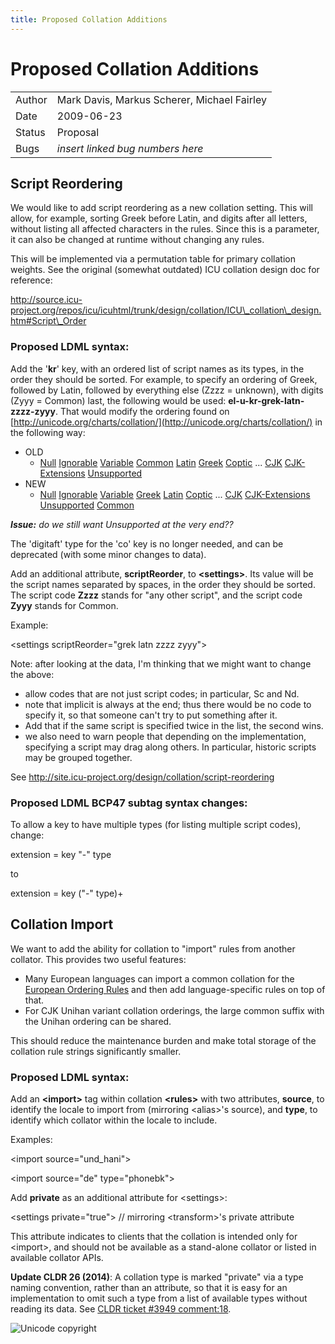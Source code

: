 ```yaml
---
title: Proposed Collation Additions
---
```


# Proposed Collation Additions

|   |   |
|---|---|
| Author | Mark Davis, Markus Scherer, Michael Fairley |
| Date | 2009-06-23 |
| Status | Proposal |
| Bugs | *insert linked bug numbers here* |

## Script Reordering

We would like to add script reordering as a new collation setting. This will allow, for example, sorting Greek before Latin, and digits after all letters, without listing all affected characters in the rules. Since this is a parameter, it can also be changed at runtime without changing any rules.

This will be implemented via a permutation table for primary collation weights. See the original (somewhat outdated) ICU collation design doc for reference:

http://source.icu-project.org/repos/icu/icuhtml/trunk/design/collation/ICU\_collation\_design.htm#Script\_Order

### Proposed LDML syntax:

Add the '**kr**' key, with an ordered list of script names as its types, in the order they should be sorted. For example, to specify an ordering of Greek, followed by Latin, followed by everything else (Zzzz = unknown), with digits (Zyyy = Common) last, the following would be used: **el-u-kr-grek-latn-zzzz-zyyy**. That would modify the ordering found on [http://unicode.org/charts/collation/](http://unicode.org/charts/collation/) in the following way:

- OLD
    - [Null](http://unicode.org/charts/collation/chart_Null.html) [Ignorable](http://unicode.org/charts/collation/chart_Ignorable.html) [Variable](http://unicode.org/charts/collation/chart_Variable.html) [Common](http://unicode.org/charts/collation/chart_Common.html) [Latin](http://unicode.org/charts/collation/chart_Latin.html) [Greek](http://unicode.org/charts/collation/chart_Greek.html) [Coptic](http://unicode.org/charts/collation/chart_Coptic.html) ... [CJK](http://unicode.org/charts/collation/chart_CJK.html) [CJK-Extensions](http://unicode.org/charts/collation/chart_CJK-Extensions.html) [Unsupported](http://unicode.org/charts/collation/chart_Unsupported.html)
- NEW
    - [Null](http://unicode.org/charts/collation/chart_Null.html) [Ignorable](http://unicode.org/charts/collation/chart_Ignorable.html) [Variable](http://unicode.org/charts/collation/chart_Variable.html) [Greek](http://unicode.org/charts/collation/chart_Greek.html) [Latin](http://unicode.org/charts/collation/chart_Latin.html) [Coptic](http://unicode.org/charts/collation/chart_Coptic.html) ... [CJK](http://unicode.org/charts/collation/chart_CJK.html) [CJK-Extensions](http://unicode.org/charts/collation/chart_CJK-Extensions.html) [Unsupported](http://unicode.org/charts/collation/chart_Unsupported.html) [Common](http://unicode.org/charts/collation/chart_Common.html)

***Issue:*** *do we still want Unsupported at the very end??*

The 'digitaft' type for the 'co' key is no longer needed, and can be deprecated (with some minor changes to data).

Add an additional attribute, **scriptReorder**, to **\<settings>**. Its value will be the script names separated by spaces, in the order they should be sorted. The script code **Zzzz** stands for "any other script", and the script code **Zyyy** stands for Common.

Example:

\<settings scriptReorder="grek latn zzzz zyyy">

Note: after looking at the data, I'm thinking that we might want to change the above:

- allow codes that are not just script codes; in particular, Sc and Nd.
- note that implicit is always at the end; thus there would be no code to specify it, so that someone can't try to put something after it.
- Add that if the same script is specified twice in the list, the second wins.
- we also need to warn people that depending on the implementation, specifying a script may drag along others. In particular, historic scripts may be grouped together.

See http://site.icu-project.org/design/collation/script-reordering

### Proposed LDML BCP47 subtag syntax changes:

To allow a key to have multiple types (for listing multiple script codes), change:

extension = key "-" type

to

extension = key ("-" type)+

## Collation Import

We want to add the ability for collation to "import" rules from another collator. This provides two useful features:

- Many European languages can import a common collation for the [European Ordering Rules](http://anubis.dkuug.dk/CEN/TC304/EOR/eorhome.html) and then add language-specific rules on top of that.
- For CJK Unihan variant collation orderings, the large common suffix with the Unihan ordering can be shared.

This should reduce the maintenance burden and make total storage of the collation rule strings significantly smaller.

### Proposed LDML syntax:

Add an **\<import>** tag within collation **\<rules>** with two attributes, **source**, to identify the locale to import from (mirroring \<alias>'s source), and **type**, to identify which collator within the locale to include.

Examples:

\<import source="und\_hani">

\<import source="de" type="phonebk">

Add **private** as an additional attribute for \<settings>:

\<settings private="true"> // mirroring \<transform>'s private attribute

This attribute indicates to clients that the collation is intended only for \<import>, and should not be available as a stand-alone collator or listed in available collator APIs.

**Update CLDR 26 (2014)**: A collation type is marked "private" via a type naming convention, rather than an attribute, so that it is easy for an implementation to omit such a type from a list of available types without reading its data. See [CLDR ticket #3949 comment:18](http://unicode.org/cldr/trac/ticket/3949#comment:18).


![Unicode copyright](https://www.unicode.org/img/hb_notice.gif)